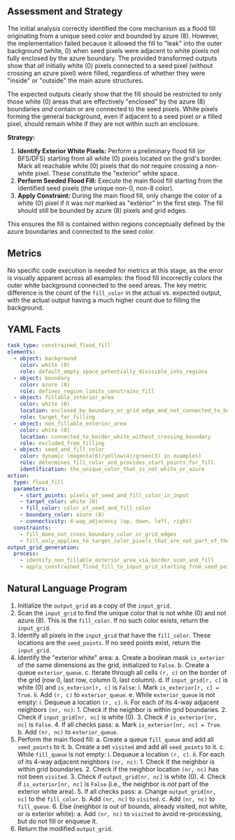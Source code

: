 ## Assessment and Strategy

The initial analysis correctly identified the core mechanism as a flood fill originating from a unique seed color and bounded by azure (8). However, the implementation failed because it allowed the fill to "leak" into the outer background (white, 0) when seed pixels were adjacent to white pixels not fully enclosed by the azure boundary. The provided transformed outputs show that *all* initially white (0) pixels connected to a seed pixel (without crossing an azure pixel) were filled, regardless of whether they were "inside" or "outside" the main azure structures.

The expected outputs clearly show that the fill should be restricted to only those white (0) areas that are effectively "enclosed" by the azure (8) boundaries *and* contain or are connected to the seed pixels. White pixels forming the general background, even if adjacent to a seed pixel or a filled pixel, should remain white if they are not within such an enclosure.

**Strategy:**

1.  **Identify Exterior White Pixels:** Perform a preliminary flood fill (or BFS/DFS) starting from all white (0) pixels located on the grid's border. Mark all reachable white (0) pixels that do *not* require crossing a non-white pixel. These constitute the "exterior" white space.
2.  **Perform Seeded Flood Fill:** Execute the main flood fill starting from the identified seed pixels (the unique non-0, non-8 color).
3.  **Apply Constraint:** During the main flood fill, only change the color of a white (0) pixel if it was *not* marked as "exterior" in the first step. The fill should still be bounded by azure (8) pixels and grid edges.

This ensures the fill is contained within regions conceptually defined by the azure boundaries and connected to the seed color.

## Metrics

No specific code execution is needed for metrics at this stage, as the error is visually apparent across all examples: the flood fill incorrectly colors the outer white background connected to the seed areas. The key metric difference is the count of the `fill_color` in the actual vs. expected output, with the actual output having a much higher count due to filling the background.

## YAML Facts


```yaml
task_type: constrained_flood_fill
elements:
  - object: background
    color: white (0)
    role: default_empty_space_potentially_divisible_into_regions
  - object: boundary
    color: azure (8)
    role: defines_region_limits_constrains_fill
  - object: fillable_interior_area
    color: white (0)
    location: enclosed_by_boundary_or_grid_edge_and_not_connected_to_border_white_without_crossing_boundary
    role: target_for_filling
  - object: non_fillable_exterior_area
    color: white (0)
    location: connected_to_border_white_without_crossing_boundary
    role: excluded_from_filling
  - object: seed_and_fill_color
    color: dynamic (magenta(6)/yellow(4)/green(3) in examples)
    role: determines_fill_color_and_provides_start_points_for_fill
    identification: the_unique_color_that_is_not_white_or_azure
action:
  type: flood_fill
  parameters:
    - start_points: pixels_of_seed_and_fill_color_in_input
    - target_color: white (0)
    - fill_color: color_of_seed_and_fill_color
    - boundary_color: azure (8)
    - connectivity: 4-way_adjacency (up, down, left, right)
  constraints:
    - fill_does_not_cross_boundary_color_or_grid_edges
    - fill_only_applies_to_target_color_pixels_that_are_not_part_of_the_non_fillable_exterior_area
output_grid_generation:
  process:
    - identify_non_fillable_exterior_area_via_border_scan_and_fill
    - apply_constrained_flood_fill_to_input_grid_starting_from_seed_points
```


## Natural Language Program

1.  Initialize the `output_grid` as a copy of the `input_grid`.
2.  Scan the `input_grid` to find the unique color that is not white (0) and not azure (8). This is the `fill_color`. If no such color exists, return the `input_grid`.
3.  Identify all pixels in the `input_grid` that have the `fill_color`. These locations are the `seed_points`. If no seed points exist, return the `input_grid`.
4.  Identify the "exterior white" area:
    a. Create a boolean mask `is_exterior` of the same dimensions as the grid, initialized to `False`.
    b. Create a queue `exterior_queue`.
    c. Iterate through all cells `(r, c)` on the border of the grid (row 0, last row, column 0, last column).
    d. If `input_grid[r, c]` is white (0) and `is_exterior[r, c]` is `False`:
        i. Mark `is_exterior[r, c] = True`.
        ii. Add `(r, c)` to `exterior_queue`.
    e. While `exterior_queue` is not empty:
        i. Dequeue a location `(r, c)`.
        ii. For each of its 4-way adjacent neighbors `(nr, nc)`:
            1. Check if the neighbor is within grid boundaries.
            2. Check if `input_grid[nr, nc]` is white (0).
            3. Check if `is_exterior[nr, nc]` is `False`.
            4. If all checks pass:
                a. Mark `is_exterior[nr, nc] = True`.
                b. Add `(nr, nc)` to `exterior_queue`.
5.  Perform the main flood fill:
    a. Create a queue `fill_queue` and add all `seed_points` to it.
    b. Create a set `visited` and add all `seed_points` to it.
    c. While `fill_queue` is not empty:
        i. Dequeue a location `(r, c)`.
        ii. For each of its 4-way adjacent neighbors `(nr, nc)`:
            1. Check if the neighbor is within grid boundaries.
            2. Check if the neighbor location `(nr, nc)` has not been `visited`.
            3. Check if `output_grid[nr, nc]` is white (0).
            4. Check if `is_exterior[nr, nc]` is `False` (i.e., the neighbor is *not* part of the exterior white area).
            5. If all checks pass:
                a. Change `output_grid[nr, nc]` to the `fill_color`.
                b. Add `(nr, nc)` to `visited`.
                c. Add `(nr, nc)` to `fill_queue`.
            6. Else (neighbor is out of bounds, already visited, not white, or is exterior white):
                a. Add `(nr, nc)` to `visited` to avoid re-processing, but do not fill or enqueue it.
6.  Return the modified `output_grid`.